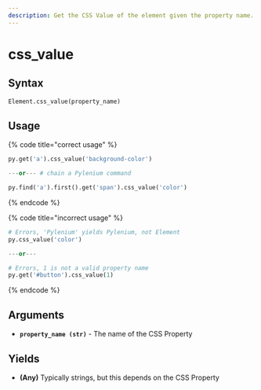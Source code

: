 ```yaml
---
description: Get the CSS Value of the element given the property name.
---
```


# css\_value

## Syntax

```python
Element.css_value(property_name)
```

## Usage

{% code title="correct usage" %}
```python
py.get('a').css_value('background-color')

---or--- # chain a Pylenium command

py.find('a').first().get('span').css_value('color')
```
{% endcode %}

{% code title="incorrect usage" %}
```python
# Errors, 'Pylenium' yields Pylenium, not Element
py.css_value('color')

---or---

# Errors, 1 is not a valid property name
py.get('#button').css_value(1)
```
{% endcode %}

## Arguments

* **`property_name (str)`** - The name of the CSS Property

## Yields

* **\(Any\)** Typically strings, but this depends on the CSS Property

